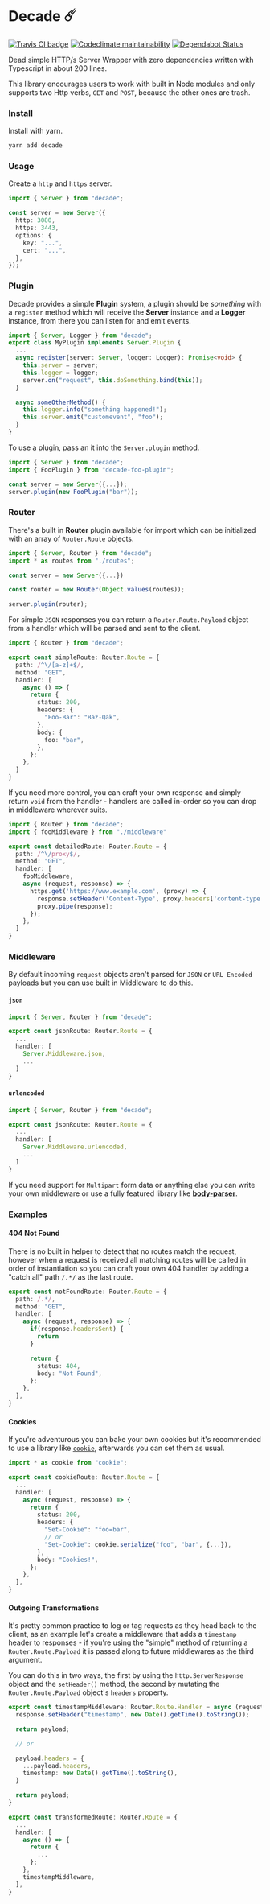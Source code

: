 # Decade ☄️

[![Travis CI badge](https://travis-ci.org/8eecf0d2/decade.svg?branch=develop)](https://travis-ci.org/8eecf0d2/decade)
[![Codeclimate maintainability](https://img.shields.io/codeclimate/maintainability-percentage/8eecf0d2/decade.svg)](https://codeclimate.com/github/8eecf0d2/decade)
[![Dependabot Status](https://api.dependabot.com/badges/status?host=github&repo=8eecf0d2/decade)](https://dependabot.com)

Dead simple HTTP/s Server Wrapper with zero dependencies written with Typescript in about 200 lines.

This library encourages users to work with built in Node modules and only supports two Http verbs, `GET` and `POST`, because the other ones are trash.

### Install
Install with yarn.
```bash
yarn add decade
```

### Usage
Create a `http` and `https` server.
```ts
import { Server } from "decade";

const server = new Server({
  http: 3080,
  https: 3443,
  options: {
    key: "...",
    cert: "...",
  },
});
```

### Plugin
Decade provides a simple **Plugin** system, a plugin should be _something_ with a `register` method which will receive the **Server** instance and a **Logger** instance, from there you can listen for and emit events.

```ts
import { Server, Logger } from "decade";
export class MyPlugin implements Server.Plugin {
  ...
  async register(server: Server, logger: Logger): Promise<void> {
    this.server = server;
    this.logger = logger;
    server.on("request", this.doSomething.bind(this));
  }

  async someOtherMethod() {
    this.logger.info("something happened!");
    this.server.emit("customevent", "foo");
  }
}
```

To use a plugin, pass an it into the `Server.plugin` method.
```ts
import { Server } from "decade";
import { FooPlugin } from "decade-foo-plugin";

const server = new Server({...});
server.plugin(new FooPlugin("bar"));
```

### Router
There's a built in **Router** plugin available for import which can be initialized with an array of `Router.Route` objects.

```ts
import { Server, Router } from "decade";
import * as routes from "./routes";

const server = new Server({...})

const router = new Router(Object.values(routes));

server.plugin(router);
```

For simple `JSON` responses you can return a `Router.Route.Payload` object from a handler which will be parsed and sent to the client.
```ts
import { Router } from "decade";

export const simpleRoute: Router.Route = {
  path: /^\/[a-z]+$/,
  method: "GET",
  handler: [
    async () => {
      return {
        status: 200,
        headers: {
          "Foo-Bar": "Baz-Qak",
        },
        body: {
          foo: "bar",
        },
      };
    },
  ]
}
```

If you need more control, you can craft your own response and simply return `void` from the handler - handlers are called in-order so you can drop in middleware wherever suits.
```ts
import { Router } from "decade";
import { fooMiddleware } from "./middleware"

export const detailedRoute: Router.Route = {
  path: /^\/proxy$/,
  method: "GET",
  handler: [
    fooMiddleware,
    async (request, response) => {
      https.get('https://www.example.com', (proxy) => {
        response.setHeader('Content-Type', proxy.headers['content-type']);
        proxy.pipe(response);
      });
    },
  ]
}
```

### Middleware
By default incoming `request` objects aren't parsed for `JSON` or `URL Encoded` payloads but you can use built in Middleware to do this.

#### `json`
```ts
import { Server, Router } from "decade";

export const jsonRoute: Router.Route = {
  ...
  handler: [
    Server.Middleware.json,
    ...
  ]
}
```

#### `urlencoded`
```ts
import { Server, Router } from "decade";

export const jsonRoute: Router.Route = {
  ...
  handler: [
    Server.Middleware.urlencoded,
    ...
  ]
}
```

If you need support for `Multipart` form data or anything else you can write your own middleware or use a fully featured library like [**body-parser**](https://www.npmjs.com/package/body-parser).

### Examples

#### 404 Not Found
There is no built in helper to detect that no routes match the request, however when a request is received all matching routes will be called in order of instantiation so you can craft your own 404 handler by adding a "catch all" path `/.*/` as the last route.

```ts
export const notFoundRoute: Router.Route = {
  path: /.*/,
  method: "GET",
  handler: [
    async (request, response) => {
      if(response.headersSent) {
        return
      }

      return {
        status: 404,
        body: "Not Found",
      };
    },
  ],
}
```

#### Cookies
If you're adventurous you can bake your own cookies but it's recommended to use a library like [`cookie`](https://npmjs.com/package/cookie), afterwards you can set them as usual.

```ts
import * as cookie from "cookie";

export const cookieRoute: Router.Route = {
  ...
  handler: [
    async (request, response) => {
      return {
        status: 200,
        headers: {
          "Set-Cookie": "foo=bar",
          // or
          "Set-Cookie": cookie.serialize("foo", "bar", {...}),
        },
        body: "Cookies!",
      };
    },
  ],
}
```

#### Outgoing Transformations
It's pretty common practice to log or tag requests as they head back to the client, as an example let's create a middleware that adds a `timestamp` header to responses - if you're using the "simple" method of returning a `Router.Route.Payload` it is passed along to future middlewares as the third argument.

You can do this in two ways, the first by using the `http.ServerResponse` object and the `setHeader()` method, the second by mutating the `Router.Route.Payload` object's `headers` property.

```ts
export const timestampMiddleware: Router.Route.Handler = async (request, response, payload) => {
  response.setHeader("timestamp", new Date().getTime().toString());

  return payload;

  // or

  payload.headers = {
    ...payload.headers,
    timestamp: new Date().getTime().toString(),
  }

  return payload;
}

export const transformedRoute: Router.Route = {
  ...
  handler: [
    async () => {
      return {
        ...
      };
    },
    timestampMiddleware,
  ],
}
```
